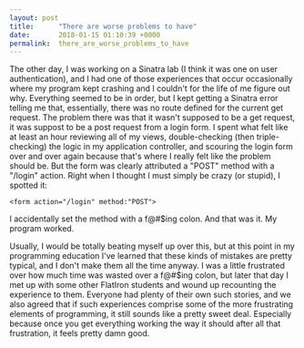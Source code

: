 ```yaml
---
layout: post
title:      "There are worse problems to have"
date:       2018-01-15 01:10:39 +0000
permalink:  there_are_worse_problems_to_have
---
```



The other day, I was working on a Sinatra lab (I think it was one on user authentication), and I had one of those experiences that occur occasionally where my program kept crashing and I couldn't for the life of me figure out why. Everything seemed to be in order, but I kept getting a Sinatra error telling me that, essentially, there was no route defined for the current get request. The problem there was that it wasn't supposed to be a get request, it was suppost to be a post request from a login form. I spent what felt like at least an hour reviewing all of my views, double-checking (then triple-checking) the logic in my application controller, and scouring the login form over and over again because that's where I really felt like the problem should be. But the form was clearly attributed a "POST" method with a "/login" action. Right when I thought I must simply be crazy (or stupid), I spotted it:
```
<form action="/login" method:"POST">
```
I accidentally set the method with a f@#$ing colon. And that was it. My program worked. 

Usually, I would be totally beating myself up over this, but at this point in my programming education I've learned that these kinds of mistakes are pretty typical, and I don't make them all the time anyway. I was a little frustrated over how much time was wasted over a f@#$ing colon, but later that day I met up with some other FlatIron students and wound up recounting the experience to them. Everyone had plenty of their own such stories, and we also agreed that if such experiences comprise some of the more frustrating elements of programming, it still sounds like a pretty sweet deal. Especially because once you get everything working the way it should after all that frustration, it feels pretty damn good. 


